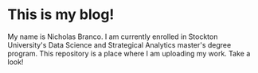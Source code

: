 # This is my blog!

My name is Nicholas Branco. I am currently enrolled in Stockton University's Data Science and Strategical Analytics master's degree program. This repository is a place where I am uploading my work. Take a look!
